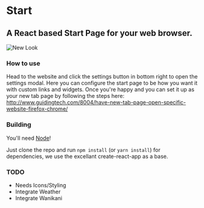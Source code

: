 # Start
## A React based Start Page for your web browser.

![New Look](https://tomo.uchuu.io/assets/images/projects/start.png)

### How to use

Head to the website and click the settings button in bottom right to open the settings modal. Here you can configure the start page to be how you want it with custom links and widgets. Once you're happy and you can set it up as your new tab page by following the steps here: http://www.guidingtech.com/8004/have-new-tab-page-open-specific-website-firefox-chrome/

### Building

You'll need [Node](http://nodejs.org/)!

Just clone the repo and run `npm install` (or `yarn install`) for dependencies, we use the excellant create-react-app as a base.

### TODO

* Needs Icons/Styling
* Integrate Weather
* Integrate Wanikani